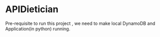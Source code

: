 # APIDietician
Pre-requisite to run this project , we need to make local DynamoDB and Application(in python) running.

